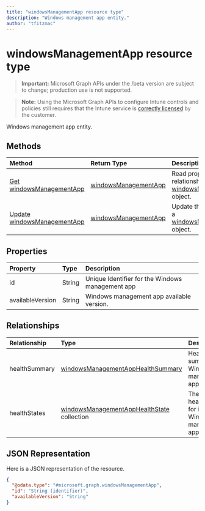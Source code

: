 ```yaml
---
title: "windowsManagementApp resource type"
description: "Windows management app entity."
author: "tfitzmac"
---
```


# windowsManagementApp resource type

> **Important:** Microsoft Graph APIs under the /beta version are subject to change; production use is not supported.

> **Note:** Using the Microsoft Graph APIs to configure Intune controls and policies still requires that the Intune service is [correctly licensed](https://go.microsoft.com/fwlink/?linkid=839381) by the customer.

Windows management app entity.

## Methods
|Method|Return Type|Description|
|:---|:---|:---|
|[Get windowsManagementApp](../api/intune-devices-windowsmanagementapp-get.md)|[windowsManagementApp](../resources/intune-devices-windowsmanagementapp.md)|Read properties and relationships of the [windowsManagementApp](../resources/intune-devices-windowsmanagementapp.md) object.|
|[Update windowsManagementApp](../api/intune-devices-windowsmanagementapp-update.md)|[windowsManagementApp](../resources/intune-devices-windowsmanagementapp.md)|Update the properties of a [windowsManagementApp](../resources/intune-devices-windowsmanagementapp.md) object.|

## Properties
|Property|Type|Description|
|:---|:---|:---|
|id|String|Unique Identifier for the Windows management app|
|availableVersion|String|Windows management app available version.|

## Relationships
|Relationship|Type|Description|
|:---|:---|:---|
|healthSummary|[windowsManagementAppHealthSummary](../resources/intune-devices-windowsmanagementapphealthsummary.md)|Health summary for Windows management app.|
|healthStates|[windowsManagementAppHealthState](../resources/intune-devices-windowsmanagementapphealthstate.md) collection|The list of health states for installed Windows management app.|

## JSON Representation
Here is a JSON representation of the resource.
<!-- {
  "blockType": "resource",
  "keyProperty": "id",
  "@odata.type": "microsoft.graph.windowsManagementApp"
}
-->
``` json
{
  "@odata.type": "#microsoft.graph.windowsManagementApp",
  "id": "String (identifier)",
  "availableVersion": "String"
}
```



